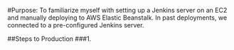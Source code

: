 #Purpose:
To familiarize myself with setting up a Jenkins server on an EC2 and manually deploying to AWS Elastic Beanstalk. In past deployments, we connected to a pre-configured Jenkins server.

##Steps to Production
###1.
